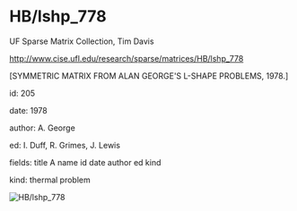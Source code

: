 # HB/lshp_778

 UF Sparse Matrix Collection, Tim Davis

 http://www.cise.ufl.edu/research/sparse/matrices/HB/lshp_778

 [SYMMETRIC MATRIX FROM ALAN GEORGE'S L-SHAPE PROBLEMS, 1978.]

 id: 205

 date: 1978

 author: A. George

 ed: I. Duff, R. Grimes, J. Lewis

 fields: title A name id date author ed kind

 kind: thermal problem

![HB/lshp_778](http://yifanhu.net/GALLERY/GRAPHS/GIF_SMALL/HB@lshp_778.gif)
